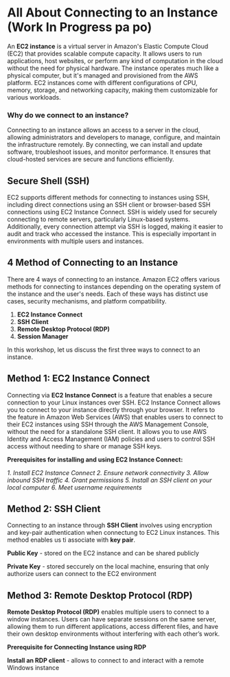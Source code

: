 # All About Connecting to an Instance (Work In Progress pa po)
An **EC2 instance** is a virtual server in Amazon's Elastic Compute Cloud (EC2) that provides scalable compute capacity. It allows users to run applications, host websites, or perform any kind of computation in the cloud without the need for physical hardware. The instance operates much like a physical computer, but it's managed and provisioned from the AWS platform. EC2 instances come with different configurations of CPU, memory, storage, and networking capacity, making them customizable for various workloads.

### Why do we connect to an instance?
Connecting to an instance allows an access to a server in the cloud, allowing administrators and developers to manage, configure, and maintain the infrastructure remotely. By connecting, we can install and update software, troubleshoot issues, and monitor performance. It ensures that cloud-hosted services are secure and functions efficiently.


## Secure Shell (SSH)
EC2 supports different methods for connecting to instances using SSH, including direct connections using an SSH client or browser-based SSH connections using EC2 Instance Connect. SSH is widely used for securely connecting to remote servers, particularly Linux-based systems. Additionally, every connection attempt via SSH is logged, making it easier to audit and track who accessed the instance. This is especially important in environments with multiple users and instances.


## 4 Method of Connecting to an Instance
There are 4 ways of connecting to an instance. Amazon EC2 offers various methods for connecting to instances depending on the operating system of the instance and the user's needs. Each of these ways has distinct use cases, security mechanisms, and platform compatibility.
1. **EC2 Instance Connect**
2. **SSH Client**
3. **Remote Desktop Protocol (RDP)**
4. **Session Manager**

In this workshop, let us discuss the first three ways to connect to an instance.

## Method 1: EC2 Instance Connect
Connecting via **EC2 Instance Connect** is a feature that enables a secure connection to your Linux instances over SSH. EC2 Instance Connect allows you to connect to your instance directly through your browser. It refers to the feature in Amazon Web Services (AWS) that enables users to connect to their EC2 instances using SSH through the AWS Management Console, without the need for a standalone SSH client. It allows you to use AWS Identity and Access Management (IAM) policies and users to control SSH access without needing to share or manage SSH keys. 

**Prerequisites for installing and using EC2 Instance Connect:**

*1. Install EC2 Instance Connect
2. Ensure network connectivity
3. Allow inbound SSH traffic
4. Grant permissions
5. Install an SSH client on your local computer
6. Meet username requirements*
    
## Method 2: SSH Client
Connecting to an instance through **SSH Client** involves using encryption and key-pair authentication when connectung to EC2 Linux instances. This method enables us ti associate with **key pair**.

**Public Key** - stored on the EC2 instance and can be shared publicly

**Private Key** - stored seccurely on the local machine, ensuring that only authorize users can connect to the EC2 environment


## Method 3: Remote Desktop Protocol (RDP)
**Remote Desktop Protocol (RDP)** enables multiple users to connect to a window instances. Users can have separate sessions on the same server, allowing them to run different applications, access different files, and have their own desktop environments without interfering with each other’s work.

**Prerequisite for Connecting Instance using RDP**

**Install an RDP client** - allows to connect to and interact with a remote Windows instance

